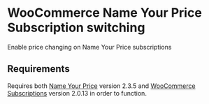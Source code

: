 # WooCommerce Name Your Price Subscription switching
Enable price changing on Name Your Price subscriptions

## Requirements
Requires both [Name Your Price](https://www.woothemes.com/products/name-your-price/) version 2.3.5 and [WooCommerce Subscriptions](https://www.woothemes.com/products/woocommerce-subscriptions/) version 2.0.13 in order to function. 
